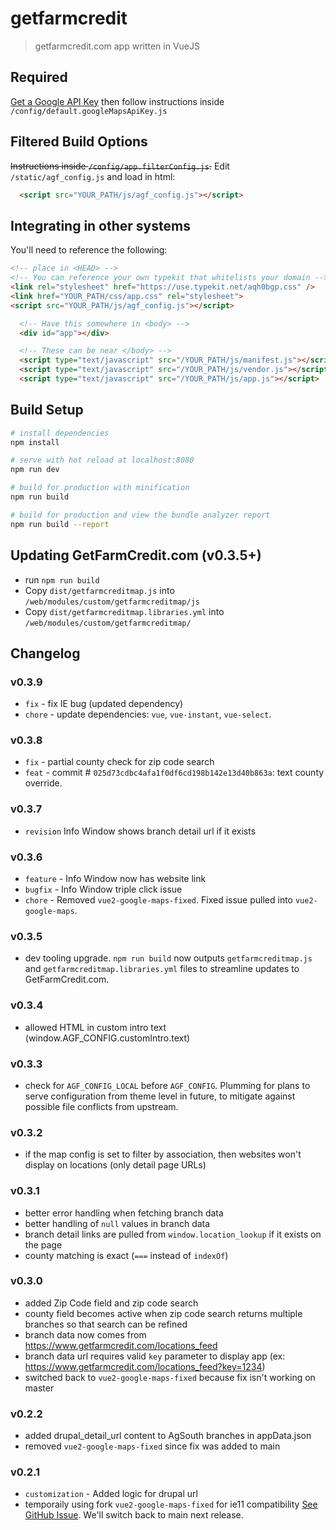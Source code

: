 # getfarmcredit

> getfarmcredit.com app written in VueJS

## Required

[Get a Google API Key](https://developers.google.com/maps/documentation/javascript/get-api-key) then follow instructions inside `/config/default.googleMapsApiKey.js`

## Filtered Build Options

~~Instructions inside `/config/app.filterConfig.js`.~~
Edit `/static/agf_config.js` and load in html:

```html
  <script src="YOUR_PATH/js/agf_config.js"></script>
```

## Integrating in other systems

You'll need to reference the following:

``` html
<!-- place in <HEAD> -->
<!-- You can reference your own typekit that whitelists your domain -->
<link rel="stylesheet" href="https://use.typekit.net/aqh0bgp.css" />
<link href="YOUR_PATH/css/app.css" rel="stylesheet">
<script src="YOUR_PATH/js/agf_config.js"></script>
```

``` html
  <!-- Have this somewhere in <body> -->
  <div id="app"></div>

  <!-- These can be near </body> -->
  <script type="text/javascript" src="/YOUR_PATH/js/manifest.js"></script>
  <script type="text/javascript" src="/YOUR_PATH/js/vendor.js"></script>
  <script type="text/javascript" src="/YOUR_PATH/js/app.js"></script>
```

## Build Setup

``` bash
# install dependencies
npm install

# serve with hot reload at localhost:8080
npm run dev

# build for production with minification
npm run build

# build for production and view the bundle analyzer report
npm run build --report
```

## Updating GetFarmCredit.com (v0.3.5+)
- run `npm run build`
- Copy `dist/getfarmcreditmap.js` into `/web/modules/custom/getfarmcreditmap/js`
- Copy `dist/getfarmcreditmap.libraries.yml` into `/web/modules/custom/getfarmcreditmap/`

## Changelog

### v0.3.9
- `fix` - fix IE bug (updated dependency)
- `chore` - update dependencies: `vue`, `vue-instant`, `vue-select`.

### v0.3.8
- `fix` - partial county check for zip code search
- `feat` - commit # `025d73cdbc4afa1f0df6cd198b142e13d40b863a`: text county override.

### v0.3.7
- `revision` Info Window shows branch detail url if it exists

### v0.3.6
- `feature` - Info Window now has website link
- `bugfix` - Info Window triple click issue
- `chore` - Removed `vue2-google-maps-fixed`. Fixed issue pulled into `vue2-google-maps`.

### v0.3.5
- dev tooling upgrade. `npm run build` now outputs `getfarmcreditmap.js` and `getfarmcreditmap.libraries.yml` files to streamline updates to GetFarmCredit.com.

### v0.3.4
- allowed HTML in custom intro text (window.AGF_CONFIG.customIntro.text)

### v0.3.3
- check for `AGF_CONFIG_LOCAL` before `AGF_CONFIG`. Plumming for plans to serve configuration from theme level in future, to mitigate against possible file conflicts from upstream.

### v0.3.2
- if the map config is set to filter by association, then websites won't display on locations (only detail page URLs)

### v0.3.1
- better error handling when fetching branch data
- better handling of `null` values in branch data
- branch detail links are pulled from `window.location_lookup` if it exists on the page
- county matching is exact (`===` instead of `indexOf`)

### v0.3.0
- added Zip Code field and zip code search
- county field becomes active when zip code search returns multiple branches so that search can be refined
- branch data now comes from https://www.getfarmcredit.com/locations_feed
- branch data url requires valid `key` parameter to display app (ex: https://www.getfarmcredit.com/locations_feed?key=1234)
- switched back to `vue2-google-maps-fixed` because fix isn't working on master

### v0.2.2
- added drupal_detail_url content to AgSouth branches in appData.json
- removed `vue2-google-maps-fixed` since fix was added to main

### v0.2.1
- `customization` - Added logic for drupal url
- temporaily using fork `vue2-google-maps-fixed` for ie11 compatibility [See GitHub Issue](https://github.com/xkjyeah/vue-google-maps/issues/401). We'll switch back to main next release.